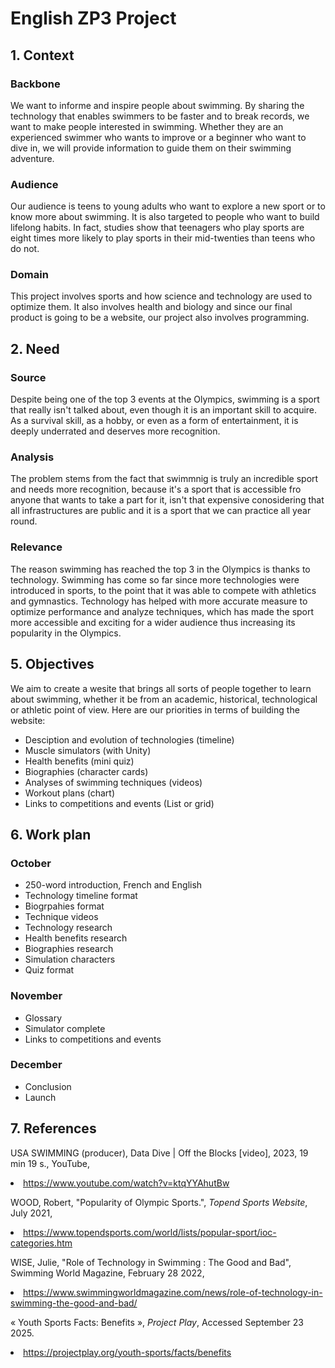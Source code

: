 # English ZP3 Project



## 1. Context

### Backbone

We want to informe and inspire people about swimming. By sharing the technology that enables swimmers to be faster and to break records, we want to make people interested in swimming. Whether they are an experienced swimmer who wants to improve or a beginner who want to dive in, we will provide information to guide them on their swimming adventure.

### Audience

Our audience is teens to young adults who want to explore a new sport or to know more about swimming. It is also targeted to people who want to build lifelong habits. In fact, studies show that teenagers who play sports are eight times more likely to play sports in their mid-twenties than teens who do not.

### Domain

This project involves sports and how science and technology are used to optimize them. It also involves health and biology and since our final product is going to be a website, our project also involves programming.


## 2. Need

### Source

Despite being one of the top 3 events at the Olympics, swimming is a sport that really isn't talked about, even though it is an important skill to acquire. As a survival skill, as a hobby, or even as a form of entertainment, it is deeply underrated and deserves more recognition.

### Analysis

The problem stems from the fact that swimmnig is truly an incredible sport and needs more recognition, because it's a sport that is accessible fro anyone that wants to take a part for it, isn't that expensive conosidering that all infrastructures are public and it is a sport that we can practice all year round.

### Relevance

The reason swimming has reached the top 3 in the Olympics is thanks to technology. Swimming has come so far since more technologies were introduced in sports, to the point that it was able to compete with athletics and gymnastics. Technology has helped with more accurate measure to optimize performance and analyze techniques, which has made the sport more accessible and exciting for a wider audience thus increasing its popularity in the Olympics. 

## 5. Objectives

We aim to create a wesite that brings all sorts of people together to learn about swimming, whether it be from an academic, historical, technological or athletic point of view. Here are our priorities in terms of building the website:

   - Desciption and evolution of technologies (timeline)
   - Muscle simulators (with Unity)
   - Health benefits (mini quiz)
   - Biographies (character cards)
   - Analyses of swimming techniques (videos)
   - Workout plans (chart)
   - Links to competitions and events (List or grid)
  
## 6. Work plan

### October

   - 250-word introduction, French and English
   - Technology timeline format
   - Biogrpahies format
   - Technique videos
   - Technology research
   - Health benefits research
   - Biographies research
   - Simulation characters
   - Quiz format
  
### November

   - Glossary
   - Simulator complete
   - Links to competitions and events

### December

   - Conclusion
   - Launch

  
## 7. References

   USA SWIMMING (producer), Data Dive | Off the Blocks [video], 2023, 19 min 19 s., YouTube,<li>https://www.youtube.com/watch?v=ktqYYAhutBw</li>

   WOOD, Robert, "Popularity of Olympic Sports.", *Topend Sports Website*, July 2021,<li>https://www.topendsports.com/world/lists/popular-sport/ioc-categories.htm</li>

WISE, Julie, "Role of Technology in Swimming : The Good and Bad", Swimming World Magazine, February 28 2022, <li>https://www.swimmingworldmagazine.com/news/role-of-technology-in-swimming-the-good-and-bad/

« Youth Sports Facts: Benefits », *Project Play*, Accessed September 23 2025. <li>https://projectplay.org/youth-sports/facts/benefits</li>







